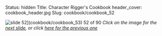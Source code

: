 Status: hidden
Title: Character Rigger's Cookbook
header_cover: cookbook_header.jpg
Slug: cookbook/cookbook_52

![slide 52](https://dl.dropboxusercontent.com/u/2977490/presentations/cookbook/img52.jpg)](cookbook/cookbook_53)
52 of 90
_Click on the image for the [next slide](cookbook/cookbook_53), or click [here for the previous one](cookbook/cookbook_51)_

